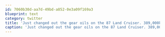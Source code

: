 ```yaml
---
id: 7060b30d-aa7d-49bd-a852-0e3a09f169a3
blueprint: text
category: twitter
title: 'Just changed out the gear oils on the 87 Land Cruiser. 389,000k and ticking #toyota'
caption: 'Just changed out the gear oils on the 87 Land Cruiser. 389,000k and ticking <span class="hashtag hashtag_local">#<a href="http://tweettemp.darylchymko.ca/?tag=toyota">toyota</a>'
---
```

